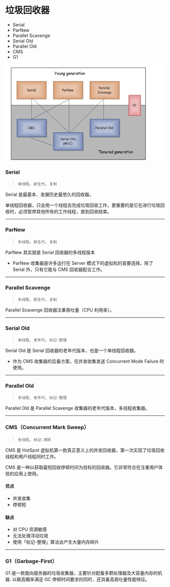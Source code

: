 # 垃圾回收器

- Serial
- ParNew
- Parallel Scavenge
- Serial Old
- Parallel Old
- CMS
- G1

![垃圾回收器](/assets/images/JVM/垃圾回收器.jpg)

### Serial

> `单线程`、`新生代`、`复制`

Serial 是最基本、发展历史最悠久的回收器。

单线程回收器，只会用一个线程去完成垃圾回收工作，更重要的是它在进行垃圾回收时，必须暂停其他所有的工作线程，直到回收结束。


---
### ParNew

> `多线程`、`新生代`、`复制`

ParNew 其实就是 Serial 回收器的多线程版本
- ParNew 收集器是许多运行在 Server 模式下的虚拟机的首要选择。除了 Serial 外，只有它能与 CMS 回收器配合工作。

---
### Parallel Scavenge

> `多线程`、`新生代`、`复制`

Parallel Scavenge 回收器注重吞吐量（CPU 利用率）。


---
### Serial Old

> `单线程`、`老年代`、`标记-整理`

Serial Old 是 Serial 回收器的老年代版本，也是一个单线程回收器。
- 作为 CMS 收集器的后备方案，在并发收集发送 Concurrent Mode Failure 时使用。


---
### Parallel Old

> `多线程`、`老年代`、`标记-整理`

Parallel Old 是 Parallel Scavenge 收集器的老年代版本，多线程收集器。


---
### CMS（Concurrent Mark Sweep）

> `多线程`、`标记-清除`

CMS 是 HotSpot 虚拟机第一款真正意义上的并发回收器，第一次实现了垃圾回收线程和用户线程同时工作。

CMS 是一种以获取最短回收停顿时间为目标的回收器。它非常符合在注重用户体验的应用上使用。


#### 优点
- 并发收集
- 停顿短

#### 缺点
- 对 CPU 资源敏感
- 无法处理浮动垃圾
- 使用「标记-整理」算法会产生大量内存碎片


---
### G1（Garbage-First）

G1 是一款面向服务器的垃圾收集器，主要针对配备多颗处理器及大容量内存的机器. 以极高概率满足 GC 停顿时间要求的同时，还具备高吞吐量性能特征。